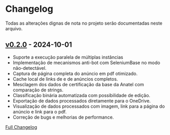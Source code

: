 <!-- markdownlint-disable MD024 -->
# Changelog

Todas as alterações dignas de nota no projeto serão documentadas neste arquivo.

## [v0.2.0](https://github.com/InovaFiscaliza/espatula/tree/v0.2.0) - 2024-10-01

* Suporte a execução paralela de múltiplas instâncias
* Implementação de mecanismos anti-bot com SeleniumBase no modo não-detectável.
* Captura de página completa do anúncio em pdf otimizado.
* Cache local de links de e de anúncios completos.
* Mesclagem dos dados de certificação da base da Anatel com comparação de strings.
* Classificação binária automatizada com possibilidade de edição.
* Exportação de dados processados diretamente para o OneDrive.
* Visualização de dados processados com imagem, link para a página do anúncio e link para o pdf.	
* Correção de bugs e melhorias de performance.

[Full Changelog](https://github.com/InovaFiscaliza/espatula/compare/0ba5ee73bc382844e5ae82d66282d20615e2ad9d...v0.2.0)
